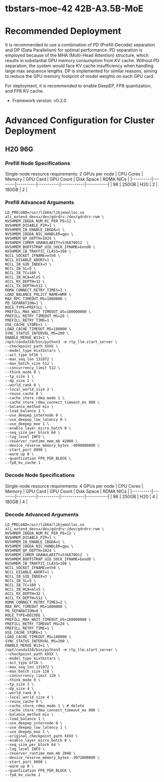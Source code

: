 # tbstars-moe-42 42B-A3.5B-MoE

# Recommended Deployment

It is recommended to use a combination of PD (Prefill-Decode) separation and DP (Data Parallelism) for optimal performance. PD separation is employed because of the MHA (Multi-Head Attention) structure, which results in substantial GPU memory consumption from KV cache. Without PD separation, the system would face KV cache insufficiency when handling large max sequence lengths. DP is implemented for similar reasons, aiming to reduce the GPU memory footprint of model weights on each GPU card.

For deployment, it is recommended to enable DeepEP, FP8 quantization, and FP8 KV cache.

* Framework version: v0.2.0

# Advanced Configuration for Cluster Deployment

## H20 96G

### Prefill Node Specifications

Single-node resource requirements: 2 GPUs per node
| CPU Cores | Memory | GPU Card | GPU Count | Disk Space | RDMA NICs |
|----------|--------|----------|-----------|------------|-----------|
| 96       | 250GB  | H20      | 2         | 180GB      | 2         |

### Prefill Advanced Arguments

```
LD_PRELOAD=/usr/lib64/libjemalloc.so
ali_extend_devs=/dev/gdrdrv:/dev/gdrdrv:rwm \
NVSHMEM_IBGDA_NUM_RC_PER_PE=12 \
NVSHMEM_DISABLE_P2P=1 \
NVSHMEM_IB_ENABLE_IBGDA=1 \
NVSHMEM_IBGDA_NIC_HANDLER=gpu \
NVSHMEM_QP_DEPTH=1024 \
NVSHMEM_CUMEM_GRANULARITY=536870912  \
NVSHMEM_BOOTSTRAP_UID_SOCK_IFNAME=bond0 \
NVSHMEM_IB_TRAFFIC_CLASS=160 \
NCCL_SOCKET_IFNAME=eth0 \
NCCL_DISABLE_ABORT=1 \
NCCL_IB_GID_INDEX=3 \
NCCL_IB_SL=5 \
NCCL_IB_TC=160 \
NCCL_IB_HCA=mlx5 \
ACCL_RX_DEPTH=32 \
ACCL_TX_DEPTH=512 \
RDMA_CONNECT_RETRY_TIMES=2 \
LOAD_BALANCE_POLICY_NAME=WRR \
MAX_RPC_TIMEOUT_MS=1800000 \
PD_SEPARATION=1 \
ROLE_TYPE=PREFILL \
PREFILL_MAX_WAIT_TIMEOUT_US=180000000 \
PREFILL_RETRY_TIMEOUT_MS=20 \
PREFILL_RETRY_TIME=1 \
USE_CACHE_STORE=1 \
LOAD_CACHE_TIMEOUT_MS=180000 \
SYNC_STATUS_INTERVAL_MS=200 \
ENABLE_MERGE_W13=1 \
/opt/conda310/bin/python3 -m rtp_llm.start_server \
--checkpoint_path XXXX \
--model_type mixtbstars \
--act_type bf16 \
--max_seq_len 131072 \
--max_batch_size 512 \
--concurrency_limit 512 \
--think_mode 0 \
--tp_size 1 \
--dp_size 2 \
--world_rank 0 \
--local_world_size 2 \
--reuse_cache 0 \
--cache_store_rdma_mode 1 \
--cache_store_rdma_connect_timeout_ms 800 \
--balance_method mix \
--load_balance 1 \
--use_deepep_internode 0 \
--use_deepep_low_latency 0 \
--use_deepep_moe 1 \
--enable_layer_micro_batch 0 \
--seq_size_per_block 64 \
--log_level INFO \
--reserver_runtime_mem_mb 42000 \
--device_reserve_memory_bytes -4096000000 \
--start_port 8090 \
--warm_up 0 \
--quantization FP8_PER_BLOCK \
--fp8_kv_cache 1
```

### Decode Node Specifications

Single-node resource requirements: 4 GPUs per node
| CPU Cores | Memory | GPU Card | GPU Count | Disk Space | RDMA NICs |
|----------|--------|----------|-----------|------------|-----------|
| 96       | 250GB  | H20      | 4         | 180GB      | 4         |

### Decode Advanced Arguments

```
LD_PRELOAD=/usr/lib64/libjemalloc.so
ali_extend_devs=/dev/gdrdrv:/dev/gdrdrv:rwm \
NVSHMEM_IBGDA_NUM_RC_PER_PE=12 \
NVSHMEM_DISABLE_P2P=1 \
NVSHMEM_IB_ENABLE_IBGDA=1 \
NVSHMEM_IBGDA_NIC_HANDLER=gpu \
NVSHMEM_QP_DEPTH=1024 \
NVSHMEM_CUMEM_GRANULARITY=536870912  \
NVSHMEM_BOOTSTRAP_UID_SOCK_IFNAME=bond0 \
NVSHMEM_IB_TRAFFIC_CLASS=160 \
NCCL_SOCKET_IFNAME=eth0 \
NCCL_DISABLE_ABORT=1 \
NCCL_IB_GID_INDEX=3 \
NCCL_IB_SL=5 \
NCCL_IB_TC=160 \
NCCL_IB_HCA=mlx5 \
ACCL_RX_DEPTH=32 \
ACCL_TX_DEPTH=512 \
RDMA_CONNECT_RETRY_TIMES=2 \
MAX_RPC_TIMEOUT_MS=1800000 \
PD_SEPARATION=0 \
ROLE_TYPE=DECODE \
PREFILL_MAX_WAIT_TIMEOUT_US=180000000 \
PREFILL_RETRY_TIMEOUT_MS=20 \
PREFILL_RETRY_TIME=1 \
USE_CACHE_STORE=1 \
LOAD_CACHE_TIMEOUT_MS=180000 \
SYNC_STATUS_INTERVAL_MS=200 \
ENABLE_MERGE_W13=1 \
/opt/conda310/bin/python3 -m rtp_llm.start_server \
--checkpoint_path XXXX \
--model_type mixtbstars \
--act_type bf16 \
--max_seq_len 131072 \
--max_batch_size 128 \
--concurrency_limit 128 \
--think_mode 0 \
--tp_size 1 \
--dp_size 4 \
--world_rank 0 \
--local_world_size 4 \
--reuse_cache 0 \
--cache_store_rdma_mode 1 \ # delete
--cache_store_rdma_connect_timeout_ms 800 \
--balance_method mix \
--load_balance 1 \
--use_deepep_internode 0 \
--use_deepep_low_latency 1 \
--use_deepep_moe 1 \
--original_checkpoint_path XXXX \
--enable_layer_micro_batch 0 \
--seq_size_per_block 64 \
--log_level INFO \
--reserver_runtime_mem_mb 2048 \
--device_reserve_memory_bytes -3072000000 \
--start_port 8090 \
--warm_up 0 \
--quantization FP8_PER_BLOCK \
--fp8_kv_cache 1
```